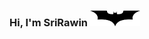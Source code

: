 ### Hi, I'm SriRawin <img src="https://raw.githubusercontent.com/SriRawin/SriRawin/main/bat.png" width=80 height=25>
